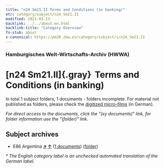 ```yaml
---
title: "n24 Sm21.II Terms and Conditions (in banking)"
etr: category/subject/n24 Sm21.II
modified: 2021-03-13
backlink: ../../about.en.html
backlink-title: "Category Overview"
fn-stub: about
x-canonical: https://pm20.zbw.eu/category/subject/s/n24_Sm21.II
---
```


### Hamburgisches Welt-Wirtschafts-Archiv (HWWA)
# [n24 Sm21.II]{.gray}&#8201; Terms and Conditions (in banking)&#160; 





In total 1 subject folders, 1 documents - folders incomplete.
For material not published as folders, please check the [digitized micro-films](/film/h1_sh.de.html) (in German).

_For direct access to the documents, click the "(xy documents)" link, for folder information use the "(folder)" link._

## Subject archives


- E86 Argentina [**&nearr;**](../../../geo/i/141692/about.en.html "Argentina (all folders)") [**&uarr;**](../../../geo/about.en.html#E86 "Country category system") (<a href="https://pm20.zbw.eu/dfgview/sh/141692,161717" title="about: Argentina : Terms and Conditions (in banking)" target="_blank">1 documents</a>) ([folder](../../../../folder/sh/1416xx/141692/1617xx/161717/about.en.html))


_* The English category label is an unchecked automated translation of the German label._

